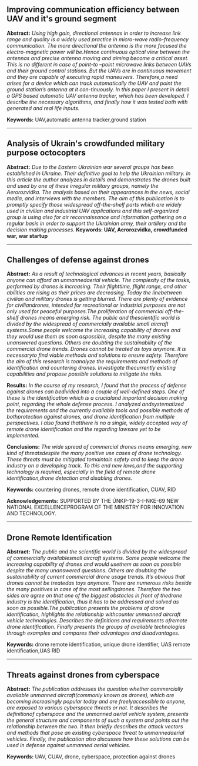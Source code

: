 ## Improving communication efficiency between UAV and it's ground segment
**Abstract:**
*Using high gain, directional antennas in order to increase link range and quality is a widely used practice in micro-wave radio-frequency communication. The more directional the antenna is the more focused the electro-magnetic power will be.Hence continuous optical view between the antennas and precise antenna moving and aiming become a critical asset. This is no different in case of point-to –point microwave links between UAVs and their ground control stations. But the UAVs are in continuous movement and they are capable of executing rapid maneuvers. Therefore,a need arises for a device which can track automatically the UAV and point the ground station’s antenna at it con-tinuously. In this paper I present in detail a GPS based automatic UAV antenna tracker, which has been developed. I describe the necessary algorithms, and finally how it was tested both with generated and real life inputs.*

**Keywords:** UAV,automatic antenna tracker,ground station

---
## Analysis of Ukrain's crowdfunded military purpose octocopters
**Abstract:**
*Due to the Eastern Ukrainian war several groups has been established in Ukraine. Their definitive goal to help the Ukrainian military. In this article the author analyzes in details and demonstrates the drones built and used by one of these irregular military groups, namely the Aerorozvidka. The analysis based on their appearances in the news, social media, and interviews with the members. The aim of this publication is to promptly specify those widespread off-the-shelf parts which are widely used in civilian and industrial UAV applications and this self-organized group is using also for air reconnaissance and information gathering on a regular basis in order to support the Ukrainian army, their artillery and the decision making processes.*
**Keywords: UAV, Aerorozvidka, crowdfunded war, war startup**

---
## Challenges of defense against drones
**Abstract:**
*As a result of technological advances in recent years, basically anyone can afford an unmannedaerial vehicle. The complexity of the tasks, performed by drones is increasing. Their flighttime, flight range, and other abilities are rising as their prices are decreasing. Today the linebetween civilian and military drones is getting blurred. There are plenty of evidence for civiliandrones, intended for recreational or industrial purposes are not only used for peaceful purposes.The proliferation of commercial off-the-shelf drones means emerging risk. The public and thescientific world is divided by the widespread of commercially available small aircraft systems.Some people welcome the increasing capability of drones and they would use them as soon aspossible, despite the many existing unanswered questions. Others are doubting the sustainability of the commercial drone trends. Drones cannot be treated as toys anymore. It is necessaryto find viable methods and solutions to ensure safety. Therefore the aim of this research is toanalyze the requirements and methods of identification and countering drones. Investigate thecurrently existing capabilities and propose possible solutions to mitigate the risks.*

**Results:** 
*In the course of my research, I found that the process of defense against drones can bedivided into a couple of well-defined steps. One of these is the identification which is a crucialand important decision making point, regarding the whole defense process. I analyzed andsystematized the requirements and the currently available tools and possible methods of bothprotection against drones, and drone identification from multiple perspectives. I also found thatthere is no a single, widely accepted way of remote drone identification and the regarding lawsare yet to be implemented.*

**Conclusions:** 
*The wide spread of commercial drones means emerging, new kind of threatsdespite the many positive use cases of drone technology. These threats must be mitigated tomaintain safety and to keep the drone industry on a developing track. To this end new laws,and the supporting technology is required, especially in the field of remote drone identification,drone detection and disabling drones.*

**Keywords:** countering drones, remote drone identification, CUAV, RID

**Acknowledgements:** SUPPORTED BY THE ÚNKP-19-3-I-NKE-69 NEW NATIONAL EXCELLENCEPROGRAM OF THE MINISTRY FOR INNOVATION AND TECHNOLOGY.

---
## Drone Remote Identification
**Abstract:**
*The public and the scientific world is divided by the widespread of commercially availablesmall aircraft systems. Some people welcome the increasing capability of drones and would usethem as soon as possible despite the many unanswered questions. Others are doubting the sustainability of current commercial drone usage trends. It’s obvious that drones cannot be treatedas toys anymore. There are numerous risks beside the many positives in case of the most sellingdrones. Therefore the two sides are agree on that one of the biggest obstacles in front of thedrone industry is the identification, thus it has to be addressed and solved as soon as possible.The publication presents the problems of drone identification, highlights the relationship withcounter unmanned aircraft vehicle technologies. Describes the definitions and requirements ofremote drone identification. Finally presents the groups of available technologies through examples and compares their advantages and disadvantages.*

**Keywords:** drone remote identification, unique drone identifier, UAS remote identification,UAS RID

---
## Threats against drones from cyberspace
**Abstract:**
*The publication addresses the question whether commercially available unmanned aircraft(commonly known as drones), which are becoming increasingly popular today and are freelyaccessible to anyone, are exposed to various cyberspace threats or not. It describes the definitionof cyberspace and the unmanned aerial vehicle system, presents the general structure and components of such a system and points out the relationship between the two. It then briefly describes the attack vectors and methods that pose an existing cyberspace threat to unmannedaerial vehicles. Finally, the publication also discusses how these solutions can be used in defense against unmanned aerial vehicles.*

**Keywords:** UAV, CUAV, drone, cyberspace, protection against drones



